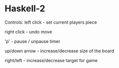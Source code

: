 # Haskell-2
Controls:
left click - set current players piece

right click - undo move

'p' - pause / unpause timer

up/down arrow - increase/decrease size of the board

right/left - increase/decrease target for game
